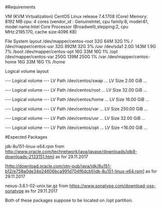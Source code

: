 #Requirements

VM (KVM Virtualization)
CentOS Linux release 7.4.1708 (Core) 
Memory: 8192 MB
cpu: 4 cores (vendor_id	: GenuineIntel, cpu family:6, model:61, model name:Intel Core Processor (Broadwell),stepping:2, cpu MHz:2195.170, cache size:4096 KB)

File System layout
/dev/mapper/centos-root   32G   64M   32G   1% /
/dev/mapper/centos-usr    32G  892M   32G   3% /usr
/dev/sda1                2.0G  143M  1.9G   7% /boot
/dev/mapper/centos-opt    16G   33M   16G   1% /opt
/dev/mapper/centos-var   250G  139M  250G   1% /var
/dev/mapper/centos-home   16G   33M   16G   1% /home

Logical volume layout

--- Logical volume ---
LV Path                /dev/centos/swap
...
LV Size                2.00 GiB
...

--- Logical volume ---
LV Path                /dev/centos/root
...
LV Size                32.00 GiB
...

--- Logical volume ---
LV Path                /dev/centos/home
...
LV Size                16.00 GiB
...

--- Logical volume ---
LV Path                /dev/centos/var
...
LV Size                250.00 GiB
...

--- Logical volume ---
LV Path                /dev/centos/usr
...
LV Size                32.00 GiB
...

--- Logical volume ---
LV Path                /dev/centos/opt
...
LV Size                <16.00 GiB
...

#Expected Packages

jdk-8u151-linux-x64.rpm from http://www.oracle.com/technetwork/java/javase/downloads/jdk8-downloads-2133151.html as for 29.11.2017

[http://download.oracle.com/otn-pub/java/jdk/8u151-b12/e758a0de34e24606bca991d704f6dcbf/jdk-8u151-linux-x64.rpm] as for 29.11.2017

nexus-3.6.1-02-unix.tar.gz from https://www.sonatype.com/download-oss-sonatype as for 29.11.2017

Both of these packages suppose to be located on /opt partition.